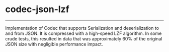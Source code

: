 # codec-json-lzf 

---

Implementation of Codec that supports Serialization and deserialization to and from JSON. It is compressed with a high-speed LZF algorithm. In some crude tests, this resulted in data that was approximately 60% of the original JSON size with negligible performance impact.
